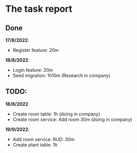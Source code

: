 # The task report

## Done
**17/8/2022**:
 - Register feature: 20m

**18/8/2022**:
 - Login feature: 20m
 - Seed migration: 1h10m (Research in company)

## TODO:
**18/8/2022**
 - Create room table: 1h (doing in company)
 - Create room service: Add room 30m (doing in company)

**19/9/2022**:
 - Add room service: RUD: 30m
 - Create plant table: 1h

